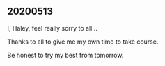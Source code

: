 ## 20200513

I, Haley, feel really sorry to all...



Thanks to all to give me my own time to take course.

Be honest to try my best from tomorrow. 